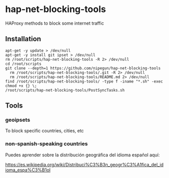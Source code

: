 # hap-net-blocking-tools

HAProxy methods to block some internet traffic

## Installation

```shell
apt-get -y update > /dev/null
apt-get -y install git ipset > /dev/null
rm /root/scripts/hap-net-blocking-tools -R 2> /dev/null
cd /root/scripts
git clone --depth=1 https://github.com/nipegun/hap-net-blocking-tools
  rm /root/scripts/hap-net-blocking-tools/.git -R 2> /dev/null
  rm /root/scripts/hap-net-blocking-tools/README.md 2> /dev/null
find /root/scripts/hap-net-blocking-tools/ -type f -iname "*.sh" -exec chmod +x {} \;
/root/scripts/hap-net-blocking-tools/PostSyncTasks.sh
```
## Tools

### geoipsets

To block specific countries, cities, etc

### non-spanish-speaking countries

Puedes aprender sobre la distribución geográfica del idioma español aquí:

https://es.wikipedia.org/wiki/Distribuci%C3%B3n_geogr%C3%A1fica_del_idioma_espa%C3%B1ol
